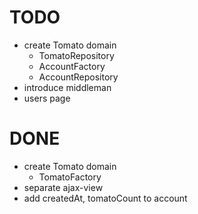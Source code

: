 # TODO
- create Tomato domain
  - TomatoRepository
  - AccountFactory
  - AccountRepository
- introduce middleman
- users page

# DONE
- create Tomato domain
  - TomatoFactory
- separate ajax-view
- add createdAt, tomatoCount to account
